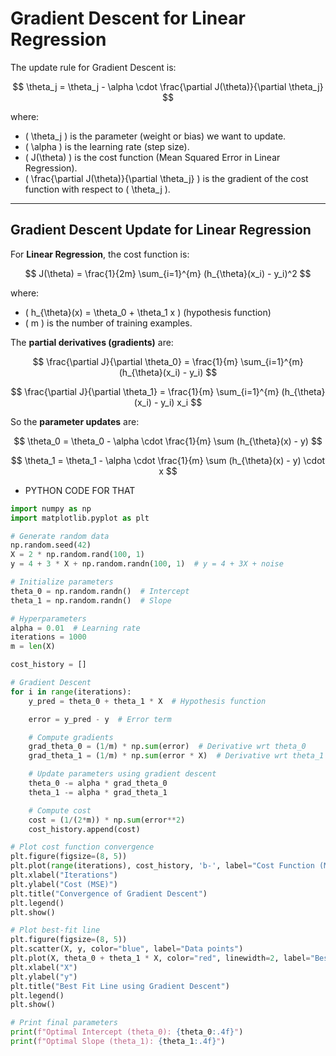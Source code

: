 # Gradient Descent for Linear Regression

The update rule for Gradient Descent is:

$$
\theta_j = \theta_j - \alpha \cdot \frac{\partial J(\theta)}{\partial \theta_j}
$$

where:

- \( \theta_j \) is the parameter (weight or bias) we want to update.
- \( \alpha \) is the learning rate (step size).
- \( J(\theta) \) is the cost function (Mean Squared Error in Linear Regression).
- \( \frac{\partial J(\theta)}{\partial \theta_j} \) is the gradient of the cost function with respect to \( \theta_j \).

---

## Gradient Descent Update for Linear Regression

For **Linear Regression**, the cost function is:

$$
J(\theta) = \frac{1}{2m} \sum_{i=1}^{m} (h_{\theta}(x_i) - y_i)^2
$$

where:

- \( h\_{\theta}(x) = \theta_0 + \theta_1 x \) (hypothesis function)
- \( m \) is the number of training examples.

The **partial derivatives (gradients)** are:

$$
\frac{\partial J}{\partial \theta_0} = \frac{1}{m} \sum_{i=1}^{m} (h_{\theta}(x_i) - y_i)
$$

$$
\frac{\partial J}{\partial \theta_1} = \frac{1}{m} \sum_{i=1}^{m} (h_{\theta}(x_i) - y_i) x_i
$$

So the **parameter updates** are:

$$
\theta_0 = \theta_0 - \alpha \cdot \frac{1}{m} \sum (h_{\theta}(x) - y)
$$

$$
\theta_1 = \theta_1 - \alpha \cdot \frac{1}{m} \sum (h_{\theta}(x) - y) \cdot x
$$

- PYTHON CODE FOR THAT

```python
import numpy as np
import matplotlib.pyplot as plt

# Generate random data
np.random.seed(42)
X = 2 * np.random.rand(100, 1)
y = 4 + 3 * X + np.random.randn(100, 1)  # y = 4 + 3X + noise

# Initialize parameters
theta_0 = np.random.randn()  # Intercept
theta_1 = np.random.randn()  # Slope

# Hyperparameters
alpha = 0.01  # Learning rate
iterations = 1000
m = len(X)

cost_history = []

# Gradient Descent
for i in range(iterations):
    y_pred = theta_0 + theta_1 * X  # Hypothesis function

    error = y_pred - y  # Error term

    # Compute gradients
    grad_theta_0 = (1/m) * np.sum(error)  # Derivative wrt theta_0
    grad_theta_1 = (1/m) * np.sum(error * X)  # Derivative wrt theta_1

    # Update parameters using gradient descent
    theta_0 -= alpha * grad_theta_0
    theta_1 -= alpha * grad_theta_1

    # Compute cost
    cost = (1/(2*m)) * np.sum(error**2)
    cost_history.append(cost)

# Plot cost function convergence
plt.figure(figsize=(8, 5))
plt.plot(range(iterations), cost_history, 'b-', label="Cost Function (MSE)")
plt.xlabel("Iterations")
plt.ylabel("Cost (MSE)")
plt.title("Convergence of Gradient Descent")
plt.legend()
plt.show()

# Plot best-fit line
plt.figure(figsize=(8, 5))
plt.scatter(X, y, color="blue", label="Data points")
plt.plot(X, theta_0 + theta_1 * X, color="red", linewidth=2, label="Best Fit Line")
plt.xlabel("X")
plt.ylabel("y")
plt.title("Best Fit Line using Gradient Descent")
plt.legend()
plt.show()

# Print final parameters
print(f"Optimal Intercept (theta_0): {theta_0:.4f}")
print(f"Optimal Slope (theta_1): {theta_1:.4f}")

```
